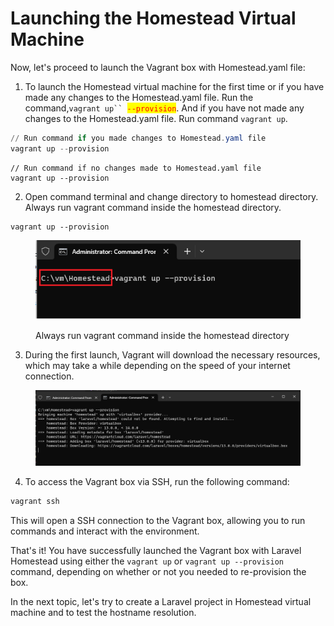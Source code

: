 # Launching the Homestead Virtual Machine

Now, let's proceed to launch the Vagrant box with Homestead.yaml file:

1. To launch the Homestead virtual machine for the first time or if you have  made any changes to the Homestead.yaml file. Run the command,`vagrant up`` `<mark style="color:red;">`--provision`</mark>. And if you have not made any changes to the Homestead.yaml file. Run command `vagrant up`.&#x20;

```powershell
// Run command if you made changes to Homestead.yaml file
vagrant up --provision
```

```
// Run command if no changes made to Homestead.yaml file
vagrant up --provision
```

2. Open command terminal and change directory to homestead directory. Always run vagrant command inside the homestead directory.

```
vagrant up --provision
```

<figure><img src="../.gitbook/assets/image (11).png" alt=""><figcaption><p>Always run vagrant command inside the homestead directory</p></figcaption></figure>

3. During the first launch, Vagrant will download the necessary resources, which may take a while depending on the speed of your internet connection.

<figure><img src="../.gitbook/assets/image (16).png" alt=""><figcaption></figcaption></figure>

4. To access the Vagrant box via SSH, run the following command:

```bash
vagrant ssh
```

This will open a SSH connection to the Vagrant box, allowing you to run commands and interact with the environment.



That's it! You have successfully launched the Vagrant box with Laravel Homestead using either the `vagrant up` or `vagrant up --provision` command, depending on whether or not you needed to re-provision the box.

In the next topic, let's try to create a Laravel project in Homestead virtual machine and to test the hostname resolution.
